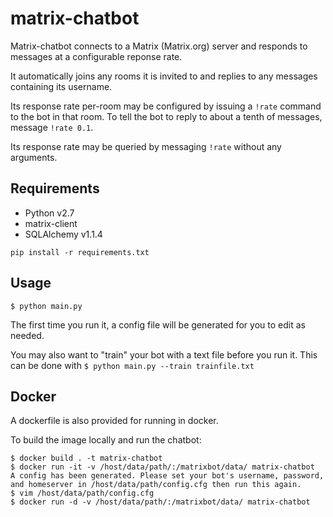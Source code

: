 # matrix-chatbot

Matrix-chatbot connects to a Matrix (Matrix.org) server and responds to messages at a configurable reponse rate.

It automatically joins any rooms it is invited to and replies to any messages containing its username.

Its response rate per-room may be configured by issuing a `!rate` command to the bot in that room. To tell the bot to reply to about a tenth of messages, message `!rate 0.1`.

Its response rate may be queried by messaging `!rate` without any arguments.

## Requirements
- Python v2.7
- matrix-client
- SQLAlchemy v1.1.4

`pip install -r requirements.txt`

## Usage

`$ python main.py`

The first time you run it, a config file will be generated for you to edit as needed.

You may also want to "train" your bot with a text file before you run it. This can be done with
`$ python main.py --train trainfile.txt`

## Docker

A dockerfile is also provided for running in docker.

To build the image locally and run the chatbot:

```
$ docker build . -t matrix-chatbot
$ docker run -it -v /host/data/path/:/matrixbot/data/ matrix-chatbot
A config has been generated. Please set your bot's username, password, and homeserver in /host/data/path/config.cfg then run this again.
$ vim /host/data/path/config.cfg
$ docker run -d -v /host/data/path/:/matrixbot/data/ matrix-chatbot
```
